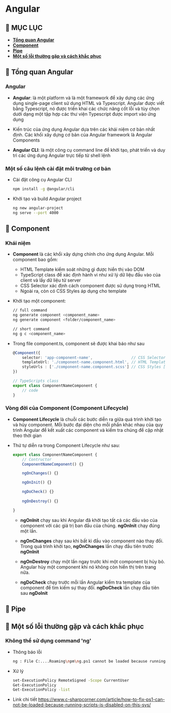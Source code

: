 # **Angular**

## 🔷 MỤC LỤC

- **[Tổng quan Angular](#-tổng-quan-angular)**
- **[Component](#-component)**
- **[Pipe](#-pipe)**
- **[Một số lỗi thường gặp và cách khắc phục](#-một-số-lỗi-thường-gặp-và-cách-khắc-phục)**

## 🔷 Tổng quan Angular

### Angular

- **Angular**: là một platform và là một framework để xây dựng các ứng dụng single-page client sử dụng HTML và Typescript. Angular được viết bằng Typescript, nó được triển khai các chức năng cốt lỗi và tùy chọn dưới dạng một tập hợp các thư viện Typescript được import vào ứng dụng

- Kiến trúc của ứng dụng Angular dựa trên các khái niệm cơ bản nhất định. Các khối xây dựng cơ bản của Angular framework là Angular Components

- **Angular CLI**: là một công cụ command line để khởi tạo, phát triển và duy trì các ứng dụng Angular trực tiếp từ shell lệnh

### Một số câu lệnh cài đặt môi trường cơ bản

- Cài đặt công cụ Angular CLI

    ```sh
    npm install -g @angular/cli
    ```

- Khởi tạo và build Angular project

    ```sh
    ng new angular-project
    ng serve --port 4000
    ```

## 🔷 Component

### Khái niệm

- **Component** là các khổi xây dựng chính cho ứng dụng Angular. Mỗi component bao gồm:
    + HTML Template kiểm soát những gì được hiển thị vào DOM
    + TypeScript class để xác định hành vi như xử lý dữ liệu đầu vào của client và lấy dữ liệu từ server
    + CSS Selector xác định cách component được sử dụng trong HTML
    + Ngoài ra, còn có CSS Styles áp dụng cho template

- Khởi tạo một component:

    ```sh
    // full command
    ng generate component <component_name>
    ng generate component <folder/component_name>

    // short command
    ng g c <component_name>
    ```

- Trong file component.ts, component sẽ được khai báo như sau

    ```ts
    @Component({
        selector: 'app-component-name',                 // CSS Selector
        templateUrl: './component-name.component.html', // HTML Template
        styleUrls : ['./component-name.component.scss'] // CSS Styles []
    })

    // TypeScripts class
    export class ComponentNameComponent {
        // code
    }
    ```

### Vòng đời của Component (Component Lifecycle)

- **Component Lifecycle** là chuỗi các bước diễn ra giữa quá trình khởi tạo và hủy component. Mỗi bước đại diện cho mỗi phần khác nhau của quy trình Angular để kết xuất các component và kiểm tra chúng để cập nhật theo thời gian

- Thứ tự diễn ra trong Component Lifecycle như sau:

    ```ts
    export class ComponentNameComponent {
        // Contructor
        ComponentNameComponent() {}

        ngOnChanges() {}

        ngOnInit() {}

        ngDoCheck() {}
        
        ngOnDestroy() {}
    
    } 
    ```

    + **ngOnInit** chạy sau khi Angular đã khởi tạo tất cả các đầu vào của component với các giá trị ban đầu của chúng. **ngOnInit** chạy đúng một lần.

    + **ngOnChanges** chạy sau khi bất kì đầu vào component nào thay đổi. Trong quá trình khởi tạo, **ngOnChanges** lần chạy đầu tiên trước **ngOnInit**

    + **ngOnDestroy** chạy một lần ngay trước khi một component bị hủy bỏ. Angular hủy một component khi nó không còn hiển thị trên trang nữa.

    + **ngDoCheck** chạy trước mỗi lần Angular kiểm tra template của component để tìm kiếm sự thay đổi. **ngDoCheck** lần chạy đầu tiên sau **ngDoInit**

## 🔷 Pipe

## 🔷 Một số lỗi thường gặp và cách khắc phục

### Không thể sử dụng command 'ng'

- Thông báo lỗi

    ```sh
    ng : File C:....Roaming\npm\ng.ps1 cannot be loaded because running scripts is disabled on this system.
    ```

- Xử lý

    ```sh
    set-ExecutionPolicy RemoteSigned -Scope CurrentUser
    Get-ExecutionPolicy
    Get-ExecutionPolicy -list
    ```

- Link chi tiết
<https://www.c-sharpcorner.com/article/how-to-fix-ps1-can-not-be-loaded-because-running-scripts-is-disabled-on-this-sys/>
